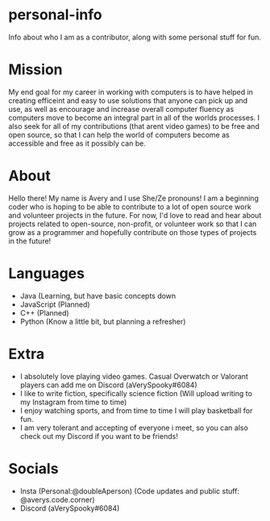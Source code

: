 # personal-info
Info about who I am as a contributor, along with some personal stuff for fun.
# Mission
My end goal for my career in working with computers is to have helped in creating efficeint and easy to use solutions that anyone can pick up and use, as well as encourage and increase overall computer fluency as computers move to become an integral part in all of the worlds processes. I also seek for all of my contributions (that arent video games) to be free and open source, so that I can help the world of computers become as accessible and free as it possibly can be.
# About
Hello there! My name is Avery and I use She/Ze pronouns! I am a beginning coder who is hoping to be able to contribute to a lot of open source work and volunteer projects in the future. For now, I'd love to read and hear about projects related to open-source, non-profit, or volunteer work so that I can grow as a programmer and hopefully contribute on those types of projects in the future!
# Languages
- Java (Learning, but have basic concepts down
- JavaScript (Planned)
- C++ (Planned)
- Python (Know a little bit, but planning a refresher)
# Extra
- I absolutely love playing video games. Casual Overwatch or Valorant players can add me on Discord (aVerySpooky#6084)
- I like to write fiction, specifically science fiction (Will upload writing to my Instagram from time to time)
- I enjoy watching sports, and from time to time I will play basketball for fun.
- I am very tolerant and accepting of everyone i meet, so you can also check out my Discord if you want to be friends!
# Socials
- Insta (Personal:@doubleAperson) (Code updates and public stuff: @averys.code.corner)
- Discord (aVerySpooky#6084)
